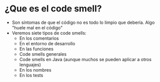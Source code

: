 # ¿Que es el code smell?


- Son síntomas de que el código no es todo lo limpio que debería. Algo "huele mal en el código"
- Veremos siete tipos de code smells:
    - En los comentarios
    - En el entorno de desarrollo
    - En las funciones
    - Code smells generales
    - Code smells en Java (aunque muchos se pueden aplicar a otros lenguajes)
    - En los nombres
    - En los tests

